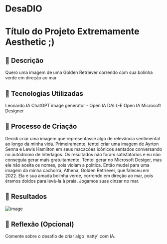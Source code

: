 # DesaDIO
# Título do Projeto Extremamente Aesthetic ;)

## 📒 Descrição
Quero uma imagem de uma Golden Retriever correndo com sua bolinha verde em direção ao mar
## 🤖 Tecnologias Utilizadas
Leonardo.IA
ChatGPT image generator - Open IA
DALL-E Open IA
Microsoft Designer
## 🧐 Processo de Criação
Decidi criar uma imagem que representasse algo de relevância sentimental ao longo da minha vida. 
Primeiramente, tentei criar uma imagem de Ayrton Senna e Lewis Hamilton em seus macacões icônicos sentados conversando no autódromo de Interlagos. 
Os resultados não foram satisfatórios e eu não conseguia gerar mais gratuitamente. 
Tentei gerar no Microsoft Desiger, mas ele não aceita os nomes, pois violam a política. 
Então mudei para uma imagem da minha cachorra, Athena, Golden Retriever, que faleceu em 2022. Ela e sua amada bolinha verde, correndo em direção ao mar, pois éramos 
doidos para levá-la à praia. Jogamos suas cinzar no mar. 
## 🚀 Resultados
![image](https://github.com/user-attachments/assets/48c4b2a8-f644-4248-8ee0-8367c86194d9)
## 💭 Reflexão (Opcional)
Comente sobre o desafio de criar algo 'natty' com IA.
